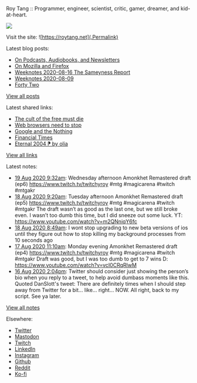 Roy Tang :: Programmer, engineer, scientist, critic, gamer, dreamer, and kid-at-heart.

![](https://roytang.net/img/profile.jpg)

Visit the site: ![https://roytang.net](.Permalink)

Latest blog posts:
    

- [On Podcasts, Audiobooks, and Newsletters](https://roytang.net/2020/08/on-podcasts-audiobooks-and-newsletters/)
- [On Mozilla and Firefox](https://roytang.net/2020/08/on-mozilla-and-firefox/)
- [Weeknotes 2020-08-16 The Sameyness Report](https://roytang.net/2020/08/weeknotes-2020-08-16-the-sameyness-report/)
- [Weeknotes 2020-08-09](https://roytang.net/2020/08/weeknotes-08-09/)
- [Forty Two](https://roytang.net/2020/08/forty-two/)

[View all posts](https://roytang.net/blog)

Latest shared links:
    

- [The cult of the free must die](https://roytang.net/2020/08/the-cult-of-the-free-must-die/)
- [Web browsers need to stop](https://roytang.net/2020/08/web-browsers-need-to-stop/)
- [Google and the Nothing](https://roytang.net/2020/08/google-and-the-nothing/)
- [Financial Times](https://roytang.net/2020/08/financial-times/)
- [Eternal 2004 ⁋ by olia](https://roytang.net/2020/08/eternal-2004-pp-by-olia/)

[View all links](https://roytang.net/links)

Latest notes:
    

- [19 Aug 2020 9:32am](https://roytang.net/2020/08/1296017132891910147/): Wednesday afternoon Amonkhet Remastered draft (ep6) https://www.twitch.tv/twitchyroy #mtg #magicarena #twitch #mtgakr
- [18 Aug 2020 9:20am](https://roytang.net/2020/08/1295651697302405120/): Tuesday afternoon Amonkhet Remastered draft (ep5) https://www.twitch.tv/twitchyroy #mtg #magicarena #twitch #mtgakr
The draft wasn&rsquo;t as good as the last one, but we still broke even. I wasn&rsquo;t too dumb this time, but I did sneeze out some luck. YT: https://www.youtube.com/watch?v=m2QNniqY6fc
- [18 Aug 2020 8:49am](https://roytang.net/2020/08/2d7fcd44f8a65f2078142cce92aa6b9a/): I wont stop upgrading to new beta versions of ios until they figure out how to stop killing my background processes from 10 seconds ago
- [17 Aug 2020 11:10am](https://roytang.net/2020/08/1295317142502608897/): Monday evening Amonkhet Remastered draft (ep4) https://www.twitch.tv/twitchyroy #mtg #magicarena #twitch #mtgakr
Draft was good, but I was too dumb to get to 7 wins D: https://www.youtube.com/watch?v=vcI0CRqRlwM
- [16 Aug 2020 2:04pm](https://roytang.net/2020/08/1294998594081021955/): Twitter should consider just showing the person’s bio when you reply to a tweet, to help avoid dumbass moments like this.
Quoted DanSlott&#39;s tweet:   There are definitely times when I should step away from Twitter for a bit&hellip; like&hellip; right&hellip; NOW.
All right, back to my script.
See ya later.
 

[View all notes](https://roytang.net/notes)

Elsewhere:

- [Twitter](https://twitter.com/roytang)
- [Mastodon](https://mastodon.technology/@roytang)
- [Twitch](https://twitch.tv/twitchyroy)
- [LinkedIn](https://www.linkedin.com/in/roytang)
- [Instagram](https://instagram.com/roytang0400)
- [Github](https://github.com/roytang)
- [Reddit](https://reddit.com/u/hungryroy)
- [Ko-fi](https://ko-fi.com/roytang)